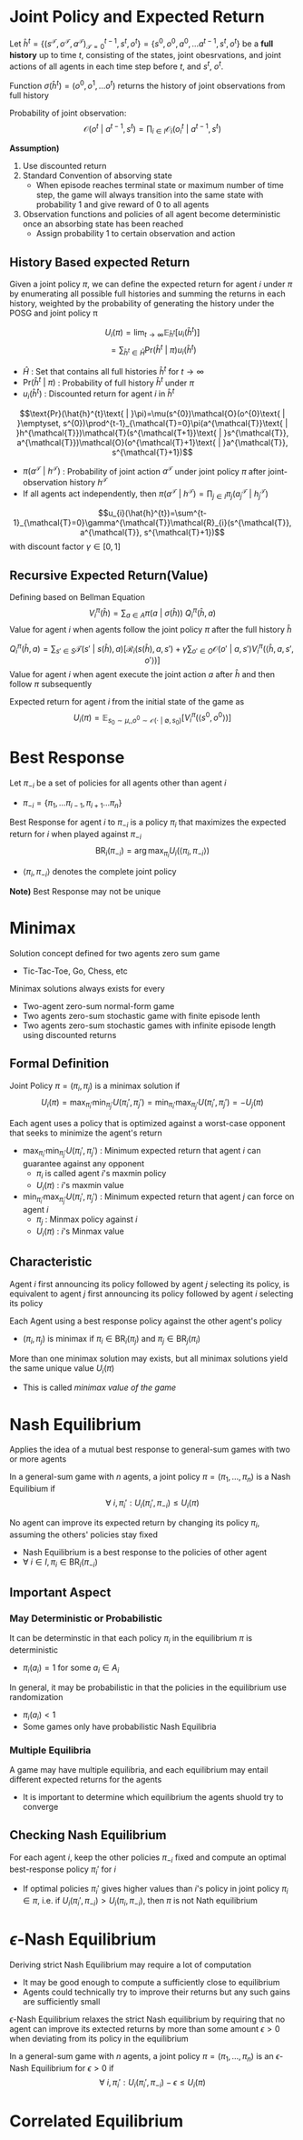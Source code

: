 # Joint Policy and Expected Return
Let $\hat{h}^{t}=\{ (s^{\mathcal{T}}, o^{\mathcal{T}}, a^{\mathcal{T}})_{\mathcal{T}=0}^{t-1}, s^{t},o^{t} \}=\{ s^{0}, o^{0}, a^{0}, \dots a^{t-1}, s^{t}, o^{t}\}$ be a **full history** up to time $t$,  consisting of the states, joint obesrvations, and joint actions of all agents in each time step before $t$, and $s^{t}$, $o^{t}$.

Function $\sigma(\hat{h}^{t})=(o^{0}, o^{1}, \dots o^{t})$ returns the history of joint observations from full history

Probability of joint observation:
$$\mathcal{O}(o^{t}\text{ | }a^{t-1}, s^{t})=\prod_{i\in I}\mathcal{O}_{i}(o^{t}_{i}\text{ | }a^{t-1}, s^{t})$$

**Assumption)**
1. Use discounted return
2. Standard Convention of absorving state
	- When episode reaches terminal state or maximum number of time step, the game will always transition into the same state with probability 1 and give reward of 0 to all agents
3. Observation functions and policies of all agent become deterministic once an absorbing state has been reached
	- Assign probability 1 to certain observation and action

## History Based expected Return
Given a joint policy $\pi$, we can define the expected return for agent $i$ under $\pi$ by enumerating all possible full histories and summing the returns in each history, weighted by the probability of generating the history under the POSG and joint policy π

$$U_{i}(\pi)=\lim_{ t \to \infty } \mathbb{E}_{\hat{h}^{t}}\Big[u_{i}(\hat{h}^{t})\Big]$$
$$=\sum_{\hat{h}^{t}\in \hat{H}}\text{Pr}(\hat{h}^{t}\text{ | }\pi)u_{i}(\hat{h}^{t})$$
- $\hat{H}$ : Set that contains all full histories $\hat{h}^{t}$ for $t\to \infty$
- $\text{Pr}(\hat{h}^{t}\text{ | }\pi)$ : Probability of full history $\hat{h}^{t}$ under $\pi$
- $u_{i}(\hat{h}^{t})$ : Discounted return for agent $i$ in $\hat{h}^{t}$

$$\text{Pr}(\hat{h}^{t}\text{ | }\pi)=\mu(s^{0})\mathcal{O}(o^{0}\text{ | }\emptyset, s^{0})\prod^{t-1}_{\mathcal{T}=0}\pi(a^{\mathcal{T}}\text{ | }h^{\mathcal{T}})\mathcal{T}(s^{\mathcal{T+1}}\text{ | }s^{\mathcal{T}}, a^{\mathcal{T}})\mathcal{O}(o^{\mathcal{T}+1}\text{ | }a^{\mathcal{T}}, s^{\mathcal{T}+1})$$
- $\pi(a^{\mathcal{T}}\text{ | }h^{\mathcal{T}})$ : Probability of joint action $a^{\mathcal{T}}$ under joint policy $\pi$ after joint-observation history $h^{\mathcal{T}}$
- If all agents act independently, then $\pi(a^{\mathcal{T}}\text{ | }h^{\mathcal{T}})=\prod_{j\in I}\pi_{j}(a^{\mathcal{T}}_{j}\text{ | }h^{\mathcal{T}}_{j})$

$$u_{i}(\hat{h}^{t})=\sum^{t-1}_{\mathcal{T}=0}\gamma^{\mathcal{T}}\mathcal{R}_{i}(s^{\mathcal{T}}, a^{\mathcal{T}}, s^{\mathcal{T}+1})$$
with discount factor $\gamma\in[0,1]$

## Recursive Expected Return(Value)
Defining based on Bellman Equation
$$V^{\pi}_{i}(\hat{h})=\sum_{a\in A}\pi(a\text{ | }\sigma(\hat{h}))\text{ }Q^{\pi}_{i}(\hat{h}, a)$$
Value for agent $i$ when agents follow the joint policy $\pi$ after the full history $\hat{h}$

$$Q^{\pi}_{i}(\hat{h}, a)=\sum_{s'\in S}\mathcal{T}(s'\text{ | }s(\hat{h}), a)\Big[ \mathcal{R}_{i}(s(\hat{h}), a, s')+\gamma \sum_{o'\in O}\mathcal{O}(o'\text{ | }a,s')V^{\pi}_{i}(\langle\hat{h}, a, s', o'\rangle) \Big]$$
Value for agent $i$ when agent execute the joint action $a$ after $\hat{h}$ and then follow $\pi$ subsequently

Expected return for agent $i$ from the initial state of the game as
$$U_{i}(\pi)=\mathbb{E}_{s_{0}\sim \mu, ,o^{0}\sim \mathcal{O}(\cdot \text{ | }\emptyset, s_{0})}\Big[V^{\pi}_{i}(\langle s^{0}, o^{0}\rangle )\Big]$$

# Best Response
Let $\pi_{-i}$ be a set of policies for all agents other than agent $i$
- $\pi_{-i}=\{ \pi_{1},\dots \pi_{i-1}, \pi_{i+1}\dots \pi_{n} \}$

Best Response for agent $i$ to $\pi_{-i}$ is a policy $\pi_{i}$ that maximizes the expected return for $i$ when played against $\pi_{-i}$
$$\text{BR}_{i}(\pi_{-i})=\arg\max_{\pi_{i}}U_{i}(\langle \pi_{i},\pi_{-i} \rangle)$$
- $\langle \pi_{i},\pi_{-i} \rangle$ denotes the complete joint policy

**Note)** Best Response may not be unique

# Minimax
Solution concept defined for two agents zero sum game
- Tic-Tac-Toe, Go, Chess, etc

Minimax solutions always exists for every
- Two-agent zero-sum normal-form game
- Two agents zero-sum stochastic game with finite episode lenth
- Two agents zero-sum stochastic games with infinite episode length using discounted returns

## Formal Definition
Joint Policy $\pi=(\pi_{i}, \pi_{j})$ is a minimax solution if 
$$U_{i}(\pi)=\max_{\pi_{i}'}\min_{\pi_{j}'}U(\pi_{i}', \pi_{j}')=\min_{\pi_{i}'}\max_{\pi_{j}'}U(\pi_{i}', \pi_{j}')=-U_{j}(\pi)$$

Each agent uses a policy that is optimized against a worst-case opponent that seeks to minimize the agent's return
- $\max_{\pi_{i}'}\min_{\pi_{j}'}U(\pi_{i}', \pi_{j}')$ : Minimum expected return that agent $i$ can guarantee against any opponent
	- $\pi_{i}$ is called agent $i$'s maxmin policy
	- $U_{i}(\pi)$ : $i$'s maxmin value
- $\min_{\pi_{i}'}\max_{\pi_{j}'}U(\pi_{i}', \pi_{j}')$ : Minimum expected return that agent $j$ can force on agent $i$
	- $\pi_{j}$ : Minmax policy against $i$
	- $U_{i}(\pi)$ : $i$'s Minmax value

## Characteristic
Agent $i$ first announcing its policy followed by agent $j$ selecting its policy, is equivalent to agent $j$ first announcing its policy followed by agent $i$ selecting its policy

Each Agent using a best response policy against the other agent's policy
- $(\pi_{i}, \pi_{j})$ is minimax if $\pi_{i}\in\text{BR}_{i}(\pi_{j})$ and $\pi_{j}\in\text{BR}_{j}(\pi_{i})$

More than one minimax solution may exists, but all minimax solutions yield the same unique value $U_{i}(\pi)$
- This is called *minimax value of the game*

# Nash Equilibrium
Applies the idea of a mutual best response to general-sum games with two or more agents

In a general-sum game with $n$ agents, a joint policy $\pi=(\pi_{1}, \dots,\pi_{n})$ is a Nash Equilibium if
$$\forall \text{ }i, \pi_{i}':U_{i}(\pi_{i}', \pi_{-i})\leq U_{i}(\pi)$$

No agent can improve its expected return by changing its policy $\pi_{i}$, assuming the others' policies stay fixed
- Nash Equilibrium is a best response to the policies of other agent
- $\forall \text{ }i\in I, \pi_{i}\in\text{BR}_{i}(\pi_{-i})$

## Important Aspect
### May Deterministic or Probabilistic
It can be determinstic in that each policy $\pi_{i}$ in the equilibrium $\pi$ is deterministic
- $\pi_{i}(a_{i})=1$ for some $a_{i}\in A_{i}$

In general, it may be probabilistic in that the policies in the equilibrium use randomization
- $\pi_{i}(a_{i})<1$ 
- Some games only have probabilistic Nash Equilibria

### Multiple Equilibria
A game may have multiple equilibria, and each equilibrium may entail different expected returns for the agents
- It is important to determine which equilibrium the agents shuold try to converge

## Checking Nash Equilibrium
For each agent $i$, keep the other policies $\pi_{-i}$ fixed and compute an optimal best-response policy $\pi_{i}'$ for $i$
- If optimal policies $\pi_{i}'$ gives higher values than $i$'s policy in joint policy $\pi_{i}\in \pi$, i.e. if $U_{i}(\pi_{i}', \pi_{-i})>U_{i}(\pi_{i}, \pi_{-i})$, then $\pi$ is not Nath equilibrium

# $\epsilon$-Nash Equilibrium
Deriving strict Nash Equilibrium may require a lot of computation
- It may be good enough to compute a sufficiently close to equilibrium
- Agents could technically try to improve their returns but any such gains are sufficiently small

$\epsilon$-Nash Equilibrium relaxes the strict Nash equilibrium by requiring that no agent can improve its extected returns by more than some amount $\epsilon>0$ when deviating from its policy in the equilibrium

In a general-sum game with $n$ agents, a joint policy $\pi=(\pi_{1},\dots, \pi_{n})$ is an $\epsilon$-Nash Equilibrium for $\epsilon>0$ if 
$$\forall \text{ }i, \pi_{i}':U_{i}(\pi_{i}', \pi_{-i})-\epsilon\leq U_{i}(\pi)$$

# Correlated Equilibrium